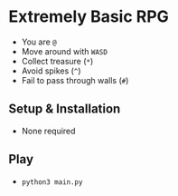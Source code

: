 # Extremely Basic RPG

- You are `@`
- Move around with `WASD`
- Collect treasure (`*`)
- Avoid spikes (`^`)
- Fail to pass through walls (`#`)

## Setup & Installation

- None required

## Play

- `python3 main.py`
